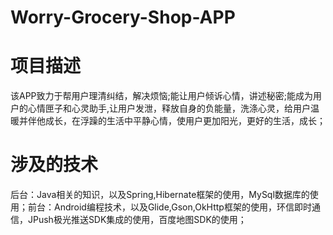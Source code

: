 # Worry-Grocery-Shop-APP
# 项目描述
该APP致力于帮用户理清纠结，解决烦恼;能让用户倾诉心情，讲述秘密;能成为用户的心情匣子和心灵助手,让用户发泄，释放自身的负能量，洗涤心灵，给用户温暖并伴他成长，在浮躁的生活中平静心情，使用户更加阳光，更好的生活，成长；
# 涉及的技术
后台：Java相关的知识，以及Spring,Hibernate框架的使用，MySql数据库的使用；前台：Android编程技术，以及Glide,Gson,OkHttp框架的使用，环信即时通信，JPush极光推送SDK集成的使用，百度地图SDK的使用；
